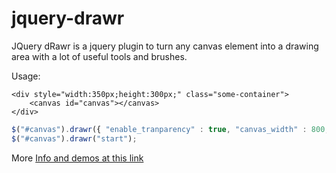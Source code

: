 # jquery-drawr

JQuery dRawr is a jquery plugin to turn any canvas element into a drawing area with a lot of useful tools and brushes.

Usage:

```
<div style="width:350px;height:300px;" class="some-container">
	<canvas id="canvas"></canvas>
</div>
```

```javascript
$("#canvas").drawr({ "enable_tranparency" : true, "canvas_width" : 800, "canvas_height" : 800 });
$("#canvas").drawr("start");
```

More [Info and demos at this link](https://rawrfl.es/jquery-drawr/ "Info and demos at this link")
